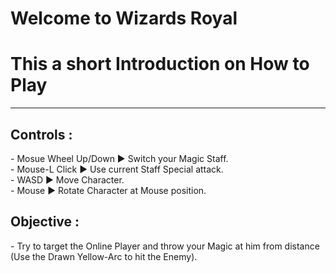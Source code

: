 # Welcome to Wizards Royal </br>
# This a short Introduction on How to Play

<hr>

<h2> Controls : </h2>
- Mosue Wheel Up/Down ► Switch your Magic Staff. </br>
- Mouse-L Click ► Use current Staff Special attack. </br>
- WASD ► Move Character. </br>
- Mouse  ► Rotate Character at Mouse position. </br>

<h2> Objective : </h2>
- Try to target the Online Player and throw your Magic at him from distance (Use the Drawn Yellow-Arc to hit the Enemy).
